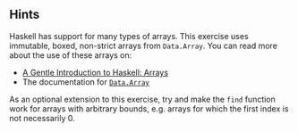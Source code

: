 ## Hints

Haskell has support for many types of arrays. This exercise uses immutable,
boxed, non-strict arrays from `Data.Array`. You can read more about the use of
these arrays on:

- [A Gentle Introduction to Haskell: Arrays][1]
- The documentation for [`Data.Array`][2]

As an optional extension to this exercise, try and make the `find` function
work for arrays with arbitrary bounds, e.g. arrays for which the first index is
not necessarily 0.

[1]: https://www.haskell.org/tutorial/arrays.html
[2]: http://hackage.haskell.org/package/array/docs/Data-Array.html
